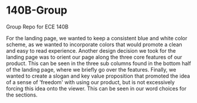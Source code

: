 # 140B-Group
Group Repo for ECE 140B

For the landing page, we wanted to keep a consistent blue and white color scheme, as we wanted to incorporate colors that would
promote a clean and easy to read experience.
Another design decision we took for the landing page was to orient our page along the three core features of our product.
This can be seen in the three sub columns found in the bottom half of the landing page, where we briefly go over the features.
Finally, we wanted to create a slogan and key value proposition that promoted the idea of a sense of 'freedom' with using our product,
but is not excessively forcing this idea onto the viewer. This can be seen in our word choices for the sections.
